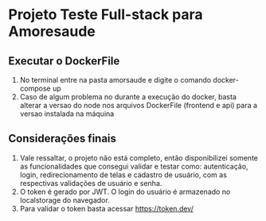 # Projeto Teste Full-stack para Amoresaude

## Executar o DockerFile
1. No terminal entre na pasta amorsaude e digite o comando docker-compose up
2. Caso de algum problema no durante a execução do docker, basta alterar a versao do node nos arquivos DockerFile (frontend e api) para a versao instalada na máquina

## Considerações finais
1. Vale ressaltar, o projeto não está completo, então disponibilizei somente as funcionalidades que consegui validar e testar como: autenticação, login, redirecionamento de telas e cadastro de usuário,
    com as respectivas validações de usuário e senha.
2. O token é gerado por JWT. O login do usuário é armazenado no localstorage do navegador. 
3. Para validar o token basta acessar https://token.dev/
